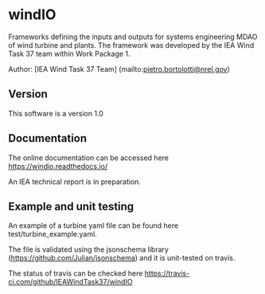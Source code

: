 # windIO

Frameworks defining the inputs and outputs for systems engineering MDAO of wind turbine and plants. The framework was developed by the IEA Wind Task 37 team within Work Package 1.

Author: [IEA Wind Task 37 Team] (mailto:pietro.bortolotti@nrel.gov)

## Version

This software is a version 1.0

## Documentation

The online documentation can be accessed here <https://windio.readthedocs.io/>

An IEA technical report is in preparation.

## Example and unit testing

An example of a turbine yaml file can be found here test/turbine_example.yaml.

The file is validated using the jsonschema library (https://github.com/Julian/jsonschema) and it is unit-tested on travis. 

The status of travis can be checked here https://travis-ci.com/github/IEAWindTask37/windIO

